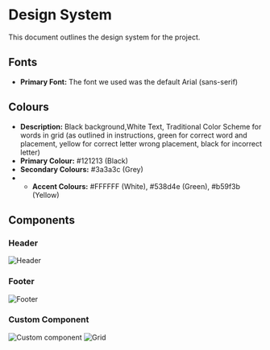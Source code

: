 # Design System
This document outlines the design system for the project.
## Fonts
- **Primary Font:** The font we used was the default Arial (sans-serif)
## Colours
- **Description:** Black background,White Text, Traditional Color Scheme for words in grid (as outlined in instructions, green for correct word and placement, yellow for correct letter wrong placement, black for incorrect letter)
- **Primary Colour:** #121213 (Black)
- **Secondary Colours:** #3a3a3c (Grey)
- - **Accent Colours:** #FFFFFF (White), #538d4e (Green), #b59f3b (Yellow)
## Components
### Header
![Header](https://github.com/Vishal-Bhat-1/Wordle/assets/114189372/1640b899-9c45-4c1a-84f0-d7ef4cfe9e6b)
### Footer
![Footer](https://github.com/Vishal-Bhat-1/Wordle/assets/114189372/67a22d82-4732-4594-b893-14dac84d574c)
### Custom Component
![Custom component](https://github.com/Vishal-Bhat-1/Wordle/assets/114189372/c3b5e766-1c52-4794-9931-081020dbfc73)
![Grid](https://github.com/Vishal-Bhat-1/Wordle/assets/114189372/d56efc38-1c70-4644-ab9d-16c6483403eb)